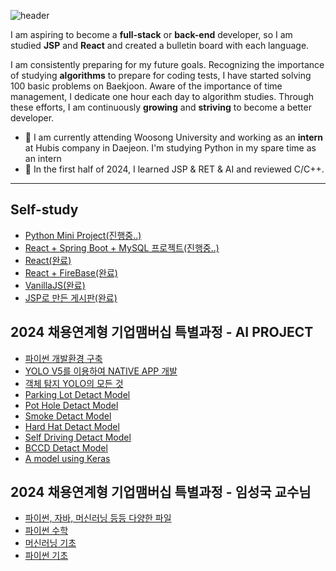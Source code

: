 ![header](https://capsule-render.vercel.app/api?type=venom&color=auto&height=300&section=header&text=Sung%20Jae%20Yong&fontSize=90)

I am aspiring to become a **full-stack** or **back-end** developer, 
so I am studied **JSP** and **React** and created a bulletin board with each language. 

I am consistently preparing for my future goals. Recognizing the importance of studying **algorithms** to prepare for coding tests, I have started solving 100 basic problems on Baekjoon. Aware of the importance of time management, I dedicate one hour each day to algorithm studies. Through these efforts, I am continuously **growing** and **striving** to become a better developer.

- 🔭 I am currently attending Woosong University and working as an **intern** at Hubis company in Daejeon. I'm studying Python in my spare time as an intern
- 🌱 In the first half of 2024, I learned JSP & RET & AI and reviewed C/C++.

---------------------------------------
 ## Self-study
- [Python Mini Project(진행중..)](https://github.com/jysung1122/Python_mini_project)
- [React + Spring Boot + MySQL 프로젝트(진행중..)](https://github.com/jysung1122/blogProject)
- [React(완료)](https://github.com/jysung1122/ReactStudy)
- [React + FireBase(완료)](https://github.com/jysung1122/react_fireDB)
- [VanillaJS(완료)](https://github.com/jysung1122/vanillaJSExample)
- [JSP로 만든 게시판(완료)](https://github.com/jysung1122/jsp-crudBBS)


## 2024 채용연계형 기업맴버십 특별과정 - AI PROJECT
- [파이썬 개발환경 구축](https://github.com/jysung1122/PythonEnv)
- [YOLO V5를 이용하여 NATIVE APP 개발](https://github.com/jysung1122/yologui)
- [객체 탐지 YOLO의 모든 것](https://github.com/jysung1122/aiModel/blob/main/_%EA%B0%9D%EC%B2%B4_%ED%83%90%EC%A7%80_(Object_Detection)_YOLO%EC%9D%98_%EB%AA%A8%EB%93%A0%EA%B2%83_2024.ipynb)
- [Parking Lot Detact Model](https://github.com/jysung1122/aiModel/blob/main/ParkingLot%ED%83%90%EC%A7%80.ipynb)
- [Pot Hole Detact Model](https://github.com/jysung1122/aiModel/blob/main/pothole%ED%83%90%EC%A7%80.ipynb)
- [Smoke Detact Model](https://github.com/jysung1122/aiModel/blob/main/smoke%ED%83%90%EC%A7%80.ipynb)
- [Hard Hat Detact Model](https://github.com/jysung1122/aiModel/blob/main/%EC%95%88%EC%A0%84%EB%AA%A8%ED%83%90%EC%A7%80.ipynb)
- [Self Driving Detact Model](https://github.com/jysung1122/aiModel/blob/main/%EC%9E%90%EC%9C%A8%EC%A3%BC%ED%96%89%ED%83%90%EC%A7%80.ipynb)
- [BCCD Detact Model](https://github.com/jysung1122/BCCD-Detact)
- [A model using Keras](https://github.com/jysung1122/TensorFlow240415)

## 2024 채용연계형 기업맴버십 특별과정 - 임성국 교수님
- [파이썬, 자바, 머신러닝 등등 다양한 파일](https://eventia.github.io/wsuit/)
- [파이썬 수학](https://github.com/eventia/wsuit/tree/main/smart1room)
- [머신러닝 기초](https://www.youtube.com/watch?v=-JWv0ed9R5g&list=PLsS-TVNjbU7clDOjpAZKud3uG8APHDq_M)
- [파이썬 기초](https://www.youtube.com/watch?v=oUtvFOod3ug&list=PLsS-TVNjbU7cdhwa-s-X7CTOIiP761yVP)



<!--
- 👯 I’m looking to collaborate on ...
- 🤔 I’m looking for help with ...
- 💬 Ask me about ...
- 📫 How to reach me: ...
- 😄 Pronouns: ...
- ⚡ Fun fact: ...
--!>
